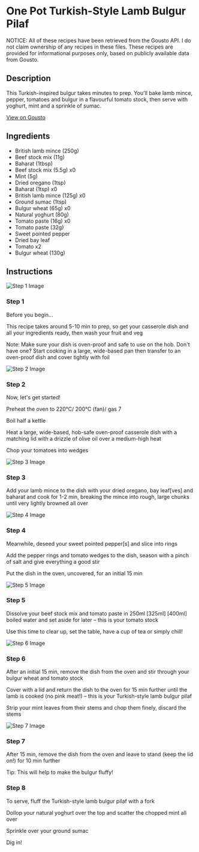 # One Pot Turkish-Style Lamb Bulgur Pilaf

NOTICE: All of these recipes have been retrieved from the Gousto API. I do not claim ownership of any recipes in these files. These recipes are provided for informational purposes only, based on publicly available data from Gousto.

## Description

This Turkish-inspired bulgur takes minutes to prep. You'll bake lamb mince, pepper, tomatoes and bulgur in a flavourful tomato stock, then serve with yoghurt, mint and a sprinkle of sumac.

[View on Gousto](https://www.gousto.co.uk/recipes/cookbook/one-pot-turkish-style-lamb-bulgur-pilaf)

## Ingredients

- British lamb mince (250g)
- Beef stock mix (11g)
- Baharat (1tbsp)
- Beef stock mix (5.5g) x0
- Mint (5g)
- Dried oregano (1tsp)
- Baharat (1tsp) x0
- British lamb mince (125g) x0
- Ground sumac (1tsp)
- Bulgur wheat (65g) x0
- Natural yoghurt (80g)
- Tomato paste (16g) x0
- Tomato paste (32g)
- Sweet pointed pepper
- Dried bay leaf
- Tomato x2
- Bulgur wheat (130g)

## Instructions

![Step 1 Image](https://production-media.gousto.co.uk/cms/recipe-step-image/Step-1-1619454855260-x200.jpg)

### Step 1

Before you begin...

This recipe takes around 5-10 min<span class="text-danger"> </span>to prep, so get your casserole dish and all your ingredients ready, then wash your fruit and veg

Note: Make sure your dish is oven-proof and safe to use on the hob. Don't have one? Start cooking in a large, wide-based pan then transfer to an oven-proof dish and cover tightly with foil

![Step 2 Image](https://production-media.gousto.co.uk/cms/recipe-step-image/step-2-copy-1606747743810-x200.jpg)

### Step 2

Now, let's get started!

Preheat the oven to 220°C/ 200°C (fan)/ gas 7

Boil half a kettle

Heat a large, wide-based, hob-safe oven-proof casserole dish with a matching lid with a drizzle of olive oil over a medium-high heat

Chop your tomatoes into wedges

![Step 3 Image](https://production-media.gousto.co.uk/cms/recipe-step-image/step-3-copy-1606747748522-x200.jpg)

### Step 3

Add your lamb mince to the dish with your dried oregano, bay leaf[ves] and baharat and cook for 1-2 min, breaking the mince into rough, large chunks until very lightly browned all over

![Step 4 Image](https://production-media.gousto.co.uk/cms/recipe-step-image/step-4-copy-1606747753194-x200.jpg)

### Step 4

Meanwhile, deseed your sweet pointed pepper[s]<span class="text-danger"> </span>and slice into rings

Add the pepper rings and tomato wedges to the dish, season with a pinch of salt and give everything a good stir

Put the dish in the oven, uncovered, for an initial 15 min

![Step 5 Image](https://production-media.gousto.co.uk/cms/recipe-step-image/step-5-copy-1606747757395-x200.jpg)

### Step 5

Dissolve your beef stock mix<span class="text-danger"> </span>and tomato paste in 250ml<span class="text-danger"> <span class="text-purple">[325ml] </span>[400ml] </span>boiled water and set aside for later – this is your tomato stock

Use this time to clear up, set the table, have a cup of tea or simply chill!

![Step 6 Image](https://production-media.gousto.co.uk/cms/recipe-step-image/step-6-copy-1606747763756-x200.jpg)

### Step 6

After an initial 15 min, remove the dish from the oven and stir through your bulgur wheat and tomato stock

Cover with a lid and return the dish to the oven for 15 min further until the lamb is cooked (no pink meat!) – this is your Turkish-style lamb bulgur pilaf

Strip your mint leaves from their stems and chop them finely, discard the stems

![Step 7 Image](https://production-media.gousto.co.uk/cms/recipe-step-image/step-7-copy-1606747767963-x200.jpg)

### Step 7

After 15 min, remove the dish from the oven and leave to stand (keep the lid on!) for 10 min further

Tip: This will help to make the bulgur fluffy!

### Step 8

To serve, fluff the Turkish-style lamb bulgur pilaf with a fork

Dollop your natural yoghurt over the top and scatter the chopped mint all over

Sprinkle over your ground sumac

Dig in!

